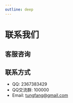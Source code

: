 ```yaml
---
outline: deep
---
```


# 联系我们


## 客服咨询


## 联系方式

- QQ: 2367383429
- QQ交流群: 100000
- Email: tungfang@gmail.com 
